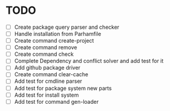 # TODO

- [ ] Create package query parser and checker
- [ ] Handle installation from Parhamfile
- [ ] Create command create-project
- [ ] Create command remove
- [ ] Create command check
- [ ] Complete Dependency and conflict solver and add test for it
- [ ] Add github package driver
- [ ] Create command clear-cache
- [ ] Add test for cmdline parser
- [ ] Add test for package system new parts
- [ ] Add test for install system
- [ ] Add test for command gen-loader
